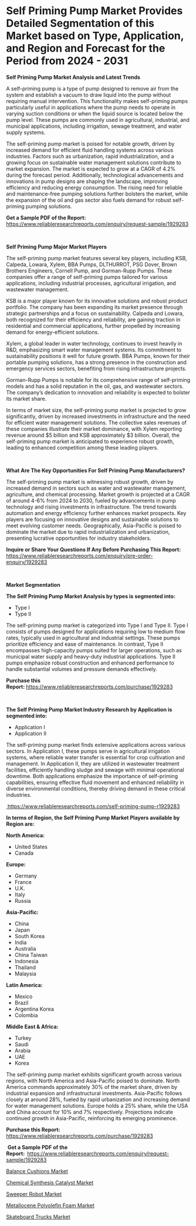 <p><h1>Self Priming Pump Market Provides Detailed Segmentation of this Market based on Type, Application, and Region and Forecast for the Period from 2024 - 2031</h1></p><p><strong>Self Priming Pump Market Analysis and Latest Trends</strong></p>
<p><p>A self-priming pump is a type of pump designed to remove air from the system and establish a vacuum to draw liquid into the pump without requiring manual intervention. This functionality makes self-priming pumps particularly useful in applications where the pump needs to operate in varying suction conditions or when the liquid source is located below the pump level. These pumps are commonly used in agricultural, industrial, and municipal applications, including irrigation, sewage treatment, and water supply systems.</p><p>The self-priming pump market is poised for notable growth, driven by increased demand for efficient fluid handling systems across various industries. Factors such as urbanization, rapid industrialization, and a growing focus on sustainable water management solutions contribute to market expansion. The market is expected to grow at a CAGR of 4.2% during the forecast period. Additionally, technological advancements and innovations in pump designs are shaping the landscape, improving efficiency and reducing energy consumption. The rising need for reliable and maintenance-free pumping solutions further bolsters the market, while the expansion of the oil and gas sector also fuels demand for robust self-priming pumping solutions.</p></p>
<p><strong>Get a Sample PDF of the Report:&nbsp;</strong> <a href="https://www.reliableresearchreports.com/enquiry/request-sample/1929283?utm_campaign=34&utm_medium=2&utm_source=Github&utm_content=ia&utm_term=25102024&utm_id=self-priming-pump">https://www.reliableresearchreports.com/enquiry/request-sample/1929283</a></p>
<p>&nbsp;</p>
<p><strong>Self Priming Pump Major Market Players</strong></p>
<p><p>The self-priming pump market features several key players, including KSB, Calpeda, Lowara, Xylem, BBA Pumps, DLTHURROT, PSG Dover, Brown Brothers Engineers, Cornell Pump, and Gorman-Rupp Pumps. These companies offer a range of self-priming pumps tailored for various applications, including industrial processes, agricultural irrigation, and wastewater management.</p><p>KSB is a major player known for its innovative solutions and robust product portfolio. The company has been expanding its market presence through strategic partnerships and a focus on sustainability. Calpeda and Lowara, both recognized for their efficiency and reliability, are gaining traction in residential and commercial applications, further propelled by increasing demand for energy-efficient solutions.</p><p>Xylem, a global leader in water technology, continues to invest heavily in R&D, emphasizing smart water management systems. Its commitment to sustainability positions it well for future growth. BBA Pumps, known for their portable pumping solutions, has a strong presence in the construction and emergency services sectors, benefiting from rising infrastructure projects.</p><p>Gorman-Rupp Pumps is notable for its comprehensive range of self-priming models and has a solid reputation in the oil, gas, and wastewater sectors. The company’s dedication to innovation and reliability is expected to bolster its market share.</p><p>In terms of market size, the self-priming pump market is projected to grow significantly, driven by increased investments in infrastructure and the need for efficient water management solutions. The collective sales revenues of these companies illustrate their market dominance, with Xylem reporting revenue around $5 billion and KSB approximately $3 billion. Overall, the self-priming pump market is anticipated to experience robust growth, leading to enhanced competition among these leading players.</p></p>
<p>&nbsp;</p>
<p><strong>What Are The Key Opportunities For Self Priming Pump Manufacturers?</strong></p>
<p><p>The self-priming pump market is witnessing robust growth, driven by increased demand in sectors such as water and wastewater management, agriculture, and chemical processing. Market growth is projected at a CAGR of around 4-6% from 2024 to 2030, fueled by advancements in pump technology and rising investments in infrastructure. The trend towards automation and energy efficiency further enhances market prospects. Key players are focusing on innovative designs and sustainable solutions to meet evolving customer needs. Geographically, Asia-Pacific is poised to dominate the market due to rapid industrialization and urbanization, presenting lucrative opportunities for industry stakeholders.</p></p>
<p><strong>Inquire or Share Your Questions If Any Before Purchasing This Report:</strong> <a href="https://www.reliableresearchreports.com/enquiry/pre-order-enquiry/1929283?utm_campaign=34&utm_medium=2&utm_source=Github&utm_content=ia&utm_term=25102024&utm_id=self-priming-pump">https://www.reliableresearchreports.com/enquiry/pre-order-enquiry/1929283</a></p>
<p>&nbsp;</p>
<p><strong>Market Segmentation</strong></p>
<p><strong>The Self Priming Pump Market Analysis by types is segmented into:</strong></p>
<p><ul><li>Type I</li><li>Type II</li></ul></p>
<p><p>The self-priming pump market is categorized into Type I and Type II. Type I consists of pumps designed for applications requiring low to medium flow rates, typically used in agricultural and industrial settings. These pumps prioritize efficiency and ease of maintenance. In contrast, Type II encompasses high-capacity pumps suited for larger operations, such as municipal water supply and heavy-duty industrial applications. Type II pumps emphasize robust construction and enhanced performance to handle substantial volumes and pressure demands effectively.</p></p>
<p><strong>Purchase this Report:&nbsp;</strong><a href="https://www.reliableresearchreports.com/purchase/1929283?utm_campaign=34&utm_medium=2&utm_source=Github&utm_content=ia&utm_term=25102024&utm_id=self-priming-pump">https://www.reliableresearchreports.com/purchase/1929283</a></p>
<p>&nbsp;</p>
<p><strong>The Self Priming Pump Market Industry Research by Application is segmented into:</strong></p>
<p><ul><li>Application I</li><li>Application II</li></ul></p>
<p><p>The self-priming pump market finds extensive applications across various sectors. In Application I, these pumps serve in agricultural irrigation systems, where reliable water transfer is essential for crop cultivation and management. In Application II, they are utilized in wastewater treatment facilities, efficiently handling sludge and sewage with minimal operational downtime. Both applications emphasize the importance of self-priming capabilities, ensuring effective fluid movement and enhanced reliability in diverse environmental conditions, thereby driving demand in these critical industries.</p></p>
<p><a href="https://www.reliableresearchreports.com/self-priming-pump-r1929283?utm_campaign=34&utm_medium=2&utm_source=Github&utm_content=ia&utm_term=25102024&utm_id=self-priming-pump">&nbsp;https://www.reliableresearchreports.com/self-priming-pump-r1929283</a></p>
<p><strong>In terms of Region, the Self Priming Pump Market Players available by Region are:</strong></p>
<p>
    <p> <strong> North America: </strong>
        <ul>
            <li>United States</li>
            <li>Canada</li>
        </ul>
        </p> 
    <p> <strong> Europe: </strong>
        <ul>
            <li>Germany</li>
            <li>France</li>
            <li>U.K.</li>
            <li>Italy</li>
            <li>Russia</li>
        </ul>
        </p> 
    <p> <strong> Asia-Pacific: </strong>
        <ul>
            <li>China</li>
            <li>Japan</li>
            <li>South Korea</li>
            <li>India</li>
            <li>Australia</li>
            <li>China Taiwan</li>
            <li>Indonesia</li>
            <li>Thailand</li>
            <li>Malaysia</li>
        </ul>
        </p> 
    <p> <strong> Latin America: </strong>
        <ul>
            <li>Mexico</li>
            <li>Brazil</li>
            <li>Argentina Korea</li>
            <li>Colombia</li>
        </ul>
        </p> 
    <p> <strong> Middle East & Africa: </strong>
        <ul>
            <li>Turkey</li>
            <li>Saudi</li>
            <li>Arabia</li>
            <li>UAE</li>
            <li>Korea</li>
        </ul>
    </p>
    </p>
<p><p>The self-priming pump market exhibits significant growth across various regions, with North America and Asia-Pacific poised to dominate. North America commands approximately 30% of the market share, driven by industrial expansion and infrastructural investments. Asia-Pacific follows closely at around 28%, fueled by rapid urbanization and increasing demand for water management solutions. Europe holds a 25% share, while the USA and China account for 10% and 7% respectively. Projections indicate continued growth in Asia-Pacific, reinforcing its emerging prominence.</p></p>
<p><strong>Purchase this Report: </strong><a href="https://www.reliableresearchreports.com/purchase/1929283?utm_campaign=34&utm_medium=2&utm_source=Github&utm_content=ia&utm_term=25102024&utm_id=self-priming-pump">https://www.reliableresearchreports.com/purchase/1929283</a></p>
<p>&nbsp;<strong>Get a Sample PDF of the Report:&nbsp;&nbsp;</strong><a href="https://www.reliableresearchreports.com/enquiry/request-sample/1929283?utm_campaign=34&utm_medium=2&utm_source=Github&utm_content=ia&utm_term=25102024&utm_id=self-priming-pump">https://www.reliableresearchreports.com/enquiry/request-sample/1929283</a></p>
<p><strong></strong></p>
<p><p><a href="https://github.com/kaufmannDavid16/Market-Research-Report-List-1/blob/main/balance-cushions-market.md?utm_campaign=34&utm_medium=2&utm_source=Github&utm_content=ia&utm_term=25102024&utm_id=self-priming-pump">Balance Cushions Market</a></p><p><a href="https://www.linkedin.com/pulse/chemical-synthesis-catalyst-market-size-share-competitive-rvgyc?utm_campaign=34&utm_medium=2&utm_source=Github&utm_content=ia&utm_term=25102024&utm_id=self-priming-pump">Chemical Synthesis Catalyst Market</a></p><p><a href="https://issuu.com/reportprime-2/docs/sweeper-robot-market-size-2030.pptx_dbc6a3b2425419?utm_campaign=34&utm_medium=2&utm_source=Github&utm_content=ia&utm_term=25102024&utm_id=self-priming-pump">Sweeper Robot Market</a></p><p><a href="https://www.linkedin.com/pulse/top-trends-transforming-metallocene-polyolefin-foam-5ohue?utm_campaign=34&utm_medium=2&utm_source=Github&utm_content=ia&utm_term=25102024&utm_id=self-priming-pump">Metallocene Polyolefin Foam Market</a></p><p><a href="https://github.com/Alanbrewer218/Market-Research-Report-List-1/blob/main/skateboard-trucks-market.md?utm_campaign=34&utm_medium=2&utm_source=Github&utm_content=ia&utm_term=25102024&utm_id=self-priming-pump">Skateboard Trucks Market</a></p></p>